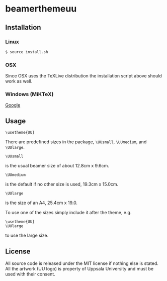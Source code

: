 # beamerthemeuu
## Installation
### Linux
```bash
$ source install.sh
```
### OSX
Since OSX uses the TeXLive distribution the installation script above should work as well.
### Windows (MiKTeX)
[Google](https://www.google.se/search?btnG=1&pws=0&q=install+new+beamer+themes+in+miktex&gws_rd=cr,ssl&ei=7H5YVeOqL4qfygODooGQDA)

## Usage
```
\usetheme{UU}
```

There are predefined sizes in the package, `\UUsmall`, `\UUmedium`, and `\UUlarge`.

```
\UUsmall
```
is the usual beamer size of about 12.8cm x 9.6cm.

```
\UUmedium
```
is the default if no other size is used, 19.3cm x 15.0cm.

```
\UUlarge
```
is the size of an A4, 25.4cm x 19.0.

To use one of the sizes simply include it after the theme, e.g.
```
\usetheme{UU}
\UUlarge
```
to use the large size.

## License
All source code is released under the MIT license if nothing else is stated. All the artwork (UU logo) is property of Uppsala University and must be used with their consent.
